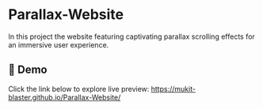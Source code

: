 # Parallax-Website

In this project the website featuring captivating parallax scrolling effects for an immersive user experience.


## 🔗 Demo
Click the link below to explore live preview:
https://mukit-blaster.github.io/Parallax-Website/
